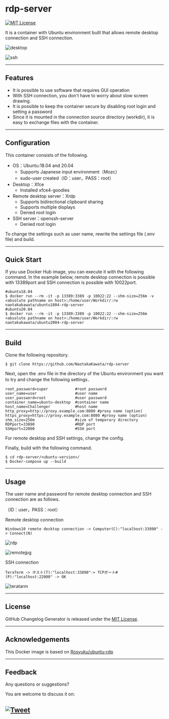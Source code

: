 # rdp-server

[![MIT License](http://img.shields.io/badge/license-MIT-blue.svg?style=flat)](LICENSE)

It is a container with Ubuntu environment built that allows remote desktop connection and SSH connection.

![desktop](https://user-images.githubusercontent.com/38690306/116877481-f7d59000-ac58-11eb-9366-5ac28b5d33a2.jpg)

![ssh](https://user-images.githubusercontent.com/38690306/116877708-3ff4b280-ac59-11eb-9984-132d21b2ce3c.jpg)

---

## Features
- It is possible to use software that requires GUI operation
- With SSH connection, you don't have to worry about slow screen drawing.
- It is possible to keep the container secure by disabling root login and setting a password
- Since it is mounted in the connection source directory (workdir), it is easy to exchange files with the container.

---

## Configuration
This container consists of the following.  
- OS：Ubuntu:18.04 and 20.04
  - Supports Japanese input environment（Mozc）
  - sudo-user created（ID：user，PASS：root）
- Desktop：Xfce
  - Installed xfce4-goodies
- Remote desktop server：Xrdp
  - Supports bidirectional clipboard sharing
  - Supports multiple displays
  - Denied root login
- SSH server：openssh-server
  - Denied root login

To change the settings such as user name, rewrite the settings file (.env file) and build.

---

## Quick Start
If you use Docker Hub image, you can execute it with the following command.
In the example below, remote desktop connection is possible with 13389port and SSH connection is possible with 10022port.
```
#ubuntu18.04
$ docker run --rm -it -p 13389:3389 -p 10022:22 --shm-size=256m -v <absolute pathname on host>:/home/user/Workdir/:rw naotakakawata/ubuntu1804-rdp-server
#ubuntu20.04
$ docker run --rm -it -p 13389:3389 -p 10022:22 --shm-size=256m <absolute pathname on host>:/home/user/Workdir/:rw naotakakawata/ubuntu2004-rdp-server
```

---

## Build
Clone the following repository.
```
$ git clone https://github.com/NaotakaKawata/rdp-server
```
Next, open the .env file in the directory of the Ubuntu environment you want to try and change the following settings．
```
root_password=super            #root password
user_name=user                 #user name
user_password=root             #user password
container_name=ubuntu-desktop  #container name
host_name=Challenger           #host name
http_proxy=http://proxy.example.com:8080 #proxy name (option)
https_proxy=https://proxy.example.com:8080 #proxy name (option)
shm_size=256m                  #size of temporary directory
RDPport=33890                  #RDP port
SSHport=22000                  #SSH port
```

For remote desktop and SSH settings, change the config.

Finally, build with the following command.
```
$ cd rdp-server/<ubuntu-version>/
$ Docker-compose up --build
```

---

## Usage
The user name and password for remote desktop connection and SSH connection are as follows.

（ID：user，PASS：root）

Remote desktop connection
```
Windows10 remote desktop connection -> Computer(C):"localhost:33890" -> Connect(N)
```

![rdp](https://user-images.githubusercontent.com/38690306/116878198-fb1d4b80-ac59-11eb-932b-e04493890287.jpg)

![remotejpg](https://user-images.githubusercontent.com/38690306/116873764-2c464d80-ac53-11eb-8b79-7b1da9f1b4af.jpg)

SSH connection
```
TeraTerm -> ホスト(T):"localhost:33890"-> TCPポート#(P):"localhost:22000" -> OK
```
![teratarm](https://user-images.githubusercontent.com/38690306/116877859-73374180-ac59-11eb-833d-4aa29d23feb1.jpg)

---

## License
GitHub Changelog Generator is released under the [MIT License](http://www.opensource.org/licenses/MIT).

---

## Acknowledgements
This Docker image is based on [Rosyuku/ubuntu-rdp](https://github.com/Rosyuku/ubuntu-rdp)

---

## Feedback 
Any questions or suggestions?

You are welcome to discuss it on:

[![Tweet](https://img.shields.io/twitter/url/http/shields.io.svg?style=social)](https://twitter.com/dancing_nanachi)
---